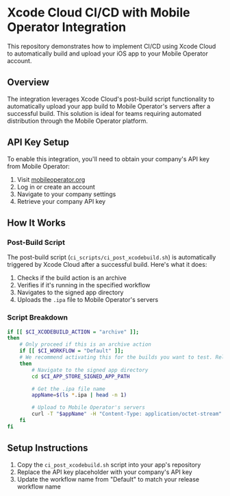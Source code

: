 # Xcode Cloud CI/CD with Mobile Operator Integration

This repository demonstrates how to implement CI/CD using Xcode Cloud to automatically build and upload your iOS app to your Mobile Operator account.

## Overview

The integration leverages Xcode Cloud's post-build script functionality to automatically upload your app build to Mobile Operator's servers after a successful build. This solution is ideal for teams requiring automated distribution through the Mobile Operator platform.

## API Key Setup

To enable this integration, you'll need to obtain your company's API key from Mobile Operator:

1. Visit [mobileoperator.org](https://mobileoperator.org)
2. Log in or create an account
3. Navigate to your company settings
4. Retrieve your company API key

## How It Works

### Post-Build Script

The post-build script (`ci_scripts/ci_post_xcodebuild.sh`) is automatically triggered by Xcode Cloud after a successful build. Here's what it does:

1. Checks if the build action is an archive
2. Verifies if it's running in the specified workflow
3. Navigates to the signed app directory
4. Uploads the `.ipa` file to Mobile Operator's servers

### Script Breakdown

```bash
if [[ $CI_XCODEBUILD_ACTION = "archive" ]];
then
    # Only proceed if this is an archive action
    if [[ $CI_WORKFLOW = "Default" ]];
    # We recommend activating this for the builds you want to test. Releasing workflows.
    then
        # Navigate to the signed app directory
        cd $CI_APP_STORE_SIGNED_APP_PATH

        # Get the .ipa file name
        appName=$(ls *.ipa | head -n 1)

        # Upload to Mobile Operator's servers
        curl -T "$appName" -H "Content-Type: application/octet-stream" "https://storage.googleapis.com/builds_webhook/your_api_key/YourAppName.ipa"
    fi
fi
```

## Setup Instructions

1. Copy the `ci_post_xcodebuild.sh` script into your app's repository
2. Replace the API key placeholder with your company's API key
3. Update the workflow name from "Default" to match your release workflow name
